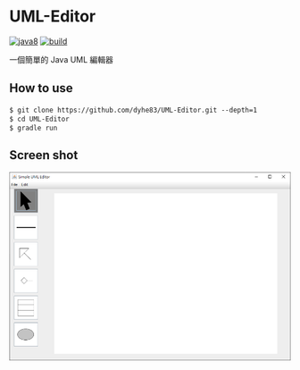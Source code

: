 # UML-Editor
[![java8](https://img.shields.io/badge/java-8.0-orange.svg?style=popout)](https://www.java.com)
[![build](https://travis-ci.org/dyhe83/UML-Editor.svg?branch=master)](https://travis-ci.org/dyhe83/UML-Editor)

一個簡單的 Java UML 編輯器

## How to use
```
$ git clone https://github.com/dyhe83/UML-Editor.git --depth=1
$ cd UML-Editor
$ gradle run
```

## Screen shot
![](./docs/screen-shot.png)
